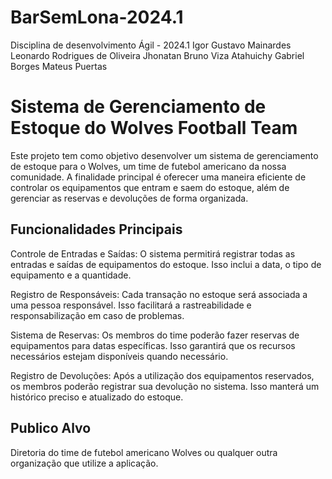 # BarSemLona-2024.1
Disciplina de desenvolvimento Ágil - 2024.1
Igor Gustavo Mainardes
Leonardo Rodrigues de Oliveira
Jhonatan Bruno Viza Atahuichy
Gabriel Borges
Mateus Puertas
# Sistema de Gerenciamento de Estoque do Wolves Football Team
Este projeto tem como objetivo desenvolver um sistema de gerenciamento de estoque para o Wolves, um time de futebol americano da nossa comunidade. A finalidade principal é oferecer uma maneira eficiente de controlar os equipamentos que entram e saem do estoque, além de gerenciar as reservas e devoluções de forma organizada.

## Funcionalidades Principais
Controle de Entradas e Saídas: O sistema permitirá registrar todas as entradas e saídas de equipamentos do estoque. Isso inclui a data, o tipo de equipamento e a quantidade.

Registro de Responsáveis: Cada transação no estoque será associada a uma pessoa responsável. Isso facilitará a rastreabilidade e responsabilização em caso de problemas.

Sistema de Reservas: Os membros do time poderão fazer reservas de equipamentos para datas específicas. Isso garantirá que os recursos necessários estejam disponíveis quando necessário.

Registro de Devoluções: Após a utilização dos equipamentos reservados, os membros poderão registrar sua devolução no sistema. Isso manterá um histórico preciso e atualizado do estoque.

## Publico Alvo
Diretoria do time de futebol americano Wolves ou qualquer outra organização que utilize a aplicação.
